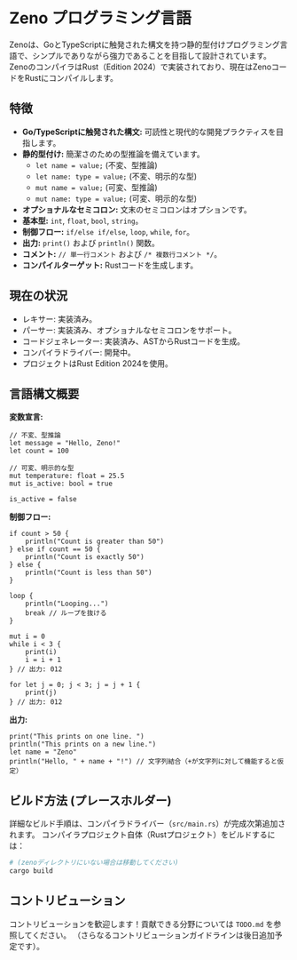 # Zeno プログラミング言語

Zenoは、GoとTypeScriptに触発された構文を持つ静的型付けプログラミング言語で、シンプルでありながら強力であることを目指して設計されています。ZenoのコンパイラはRust（Edition 2024）で実装されており、現在はZenoコードをRustにコンパイルします。

## 特徴
- **Go/TypeScriptに触発された構文:** 可読性と現代的な開発プラクティスを目指します。
- **静的型付け:** 簡潔さのための型推論を備えています。
    - `let name = value;` (不変、型推論)
    - `let name: type = value;` (不変、明示的な型)
    - `mut name = value;` (可変、型推論)
    - `mut name: type = value;` (可変、明示的な型)
- **オプショナルなセミコロン:** 文末のセミコロンはオプションです。
- **基本型:** `int`, `float`, `bool`, `string`。
- **制御フロー:** `if/else if/else`, `loop`, `while`, `for`。
- **出力:** `print()` および `println()` 関数。
- **コメント:** `// 単一行コメント` および `/* 複数行コメント */`。
- **コンパイルターゲット:** Rustコードを生成します。

## 現在の状況
- レキサー: 実装済み。
- パーサー: 実装済み、オプショナルなセミコロンをサポート。
- コードジェネレーター: 実装済み、ASTからRustコードを生成。
- コンパイラドライバー: 開発中。
- プロジェクトはRust Edition 2024を使用。

## 言語構文概要

**変数宣言:**
```zeno
// 不変、型推論
let message = "Hello, Zeno!"
let count = 100

// 可変、明示的な型
mut temperature: float = 25.5
mut is_active: bool = true

is_active = false
```

**制御フロー:**
```zeno
if count > 50 {
    println("Count is greater than 50")
} else if count == 50 {
    println("Count is exactly 50")
} else {
    println("Count is less than 50")
}

loop {
    println("Looping...")
    break // ループを抜ける
}

mut i = 0
while i < 3 {
    print(i)
    i = i + 1
} // 出力: 012

for let j = 0; j < 3; j = j + 1 {
    print(j)
} // 出力: 012
```

**出力:**
```zeno
print("This prints on one line. ")
println("This prints on a new line.")
let name = "Zeno"
println("Hello, " + name + "!") // 文字列結合（+が文字列に対して機能すると仮定）
```

## ビルド方法 (プレースホルダー)
詳細なビルド手順は、コンパイラドライバー（`src/main.rs`）が完成次第追加されます。
コンパイラプロジェクト自体（Rustプロジェクト）をビルドするには：
```bash
# (zenoディレクトリにいない場合は移動してください)
cargo build
```

## コントリビューション
コントリビューションを歓迎します！貢献できる分野については `TODO.md` を参照してください。
（さらなるコントリビューションガイドラインは後日追加予定です）。
```
